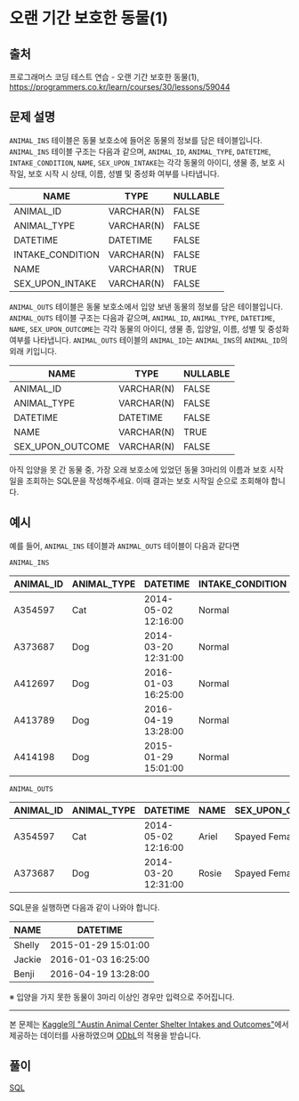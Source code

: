 # 오랜 기간 보호한 동물(1)

## 출처

프로그래머스 코딩 테스트 연습 - 오랜 기간 보호한 동물(1), https://programmers.co.kr/learn/courses/30/lessons/59044

## 문제 설명

`ANIMAL_INS` 테이블은 동물 보호소에 들어온 동물의 정보를 담은 테이블입니다. `ANIMAL_INS` 테이블 구조는 다음과 같으며, `ANIMAL_ID`, `ANIMAL_TYPE`, `DATETIME`, `INTAKE_CONDITION`, `NAME`, `SEX_UPON_INTAKE`는 각각 동물의 아이디, 생물 종, 보호 시작일, 보호 시작 시 상태, 이름, 성별 및 중성화 여부를 나타냅니다.

| NAME | TYPE | NULLABLE |
| --- | --- | --- |
| ANIMAL\_ID | VARCHAR(N) | FALSE |
| ANIMAL\_TYPE | VARCHAR(N) | FALSE |
| DATETIME | DATETIME | FALSE |
| INTAKE\_CONDITION | VARCHAR(N) | FALSE |
| NAME | VARCHAR(N) | TRUE |
| SEX\_UPON\_INTAKE | VARCHAR(N) | FALSE |

`ANIMAL_OUTS` 테이블은 동물 보호소에서 입양 보낸 동물의 정보를 담은 테이블입니다. `ANIMAL_OUTS` 테이블 구조는 다음과 같으며, `ANIMAL_ID`, `ANIMAL_TYPE`, `DATETIME`, `NAME`, `SEX_UPON_OUTCOME`는 각각 동물의 아이디, 생물 종, 입양일, 이름, 성별 및 중성화 여부를 나타냅니다. `ANIMAL_OUTS` 테이블의 `ANIMAL_ID`는 `ANIMAL_INS`의 `ANIMAL_ID`의 외래 키입니다.

| NAME | TYPE | NULLABLE |
| --- | --- | --- |
| ANIMAL\_ID | VARCHAR(N) | FALSE |
| ANIMAL\_TYPE | VARCHAR(N) | FALSE |
| DATETIME | DATETIME | FALSE |
| NAME | VARCHAR(N) | TRUE |
| SEX\_UPON\_OUTCOME | VARCHAR(N) | FALSE |

아직 입양을 못 간 동물 중, 가장 오래 보호소에 있었던 동물 3마리의 이름과 보호 시작일을 조회하는 SQL문을 작성해주세요. 이때 결과는 보호 시작일 순으로 조회해야 합니다.

## 예시

예를 들어, `ANIMAL_INS` 테이블과 `ANIMAL_OUTS` 테이블이 다음과 같다면

`ANIMAL_INS`

| ANIMAL\_ID | ANIMAL\_TYPE | DATETIME | INTAKE\_CONDITION | NAME | SEX\_UPON\_INTAKE |
| --- | --- | --- | --- | --- | --- |
| A354597 | Cat | 2014-05-02 12:16:00 | Normal | Ariel | Spayed Female |
| A373687 | Dog | 2014-03-20 12:31:00 | Normal | Rosie | Spayed Female |
| A412697 | Dog | 2016-01-03 16:25:00 | Normal | Jackie | Neutered Male |
| A413789 | Dog | 2016-04-19 13:28:00 | Normal | Benji | Spayed Female |
| A414198 | Dog | 2015-01-29 15:01:00 | Normal | Shelly | Spayed Female |

`ANIMAL_OUTS`

| ANIMAL\_ID | ANIMAL\_TYPE | DATETIME | NAME | SEX\_UPON\_OUTCOME |
| --- | --- | --- | --- | --- |
| A354597 | Cat | 2014-05-02 12:16:00 | Ariel | Spayed Female |
| A373687 | Dog | 2014-03-20 12:31:00 | Rosie | Spayed Female |

SQL문을 실행하면 다음과 같이 나와야 합니다.

| NAME | DATETIME |
| --- | --- |
| Shelly | 2015-01-29 15:01:00 |
| Jackie | 2016-01-03 16:25:00 |
| Benji | 2016-04-19 13:28:00 |

※ 입양을 가지 못한 동물이 3마리 이상인 경우만 입력으로 주어집니다.

* * *

본 문제는 [Kaggle의 "Austin Animal Center Shelter Intakes and Outcomes"](https://www.kaggle.com/aaronschlegel/austin-animal-center-shelter-intakes-and-outcomes)에서 제공하는 데이터를 사용하였으며 [ODbL](https://opendatacommons.org/licenses/odbl/1.0/)의 적용을 받습니다.

## 풀이

[SQL](./SelectLongTerm1.sql)
